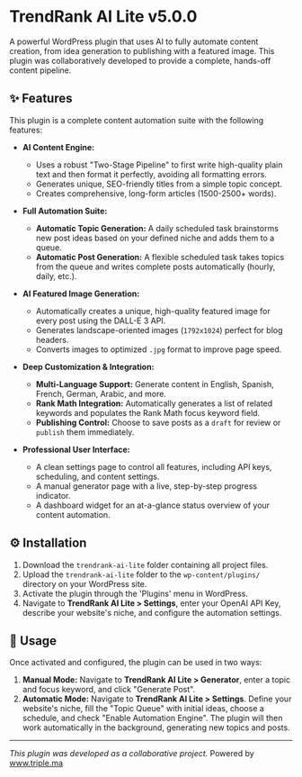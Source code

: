 # TrendRank AI Lite v5.0.0

A powerful WordPress plugin that uses AI to fully automate content creation, from idea generation to publishing with a featured image. This plugin was collaboratively developed to provide a complete, hands-off content pipeline.

## ✨ Features

This plugin is a complete content automation suite with the following features:

* **AI Content Engine:**
    * Uses a robust "Two-Stage Pipeline" to first write high-quality plain text and then format it perfectly, avoiding all formatting errors.
    * Generates unique, SEO-friendly titles from a simple topic concept.
    * Creates comprehensive, long-form articles (1500-2500+ words).

* **Full Automation Suite:**
    * **Automatic Topic Generation:** A daily scheduled task brainstorms new post ideas based on your defined niche and adds them to a queue.
    * **Automatic Post Generation:** A flexible scheduled task takes topics from the queue and writes complete posts automatically (hourly, daily, etc.).

* **AI Featured Image Generation:**
    * Automatically creates a unique, high-quality featured image for every post using the DALL-E 3 API.
    * Generates landscape-oriented images (`1792x1024`) perfect for blog headers.
    * Converts images to optimized `.jpg` format to improve page speed.

* **Deep Customization & Integration:**
    * **Multi-Language Support:** Generate content in English, Spanish, French, German, Arabic, and more.
    * **Rank Math Integration:** Automatically generates a list of related keywords and populates the Rank Math focus keyword field.
    * **Publishing Control:** Choose to save posts as a `draft` for review or `publish` them immediately.

* **Professional User Interface:**
    * A clean settings page to control all features, including API keys, scheduling, and content settings.
    * A manual generator page with a live, step-by-step progress indicator.
    * A dashboard widget for an at-a-glance status overview of your content automation.

## ⚙️ Installation

1.  Download the `trendrank-ai-lite` folder containing all project files.
2.  Upload the `trendrank-ai-lite` folder to the `wp-content/plugins/` directory on your WordPress site.
3.  Activate the plugin through the 'Plugins' menu in WordPress.
4.  Navigate to **TrendRank AI Lite > Settings**, enter your OpenAI API Key, describe your website's niche, and configure the automation settings.

## 🚀 Usage

Once activated and configured, the plugin can be used in two ways:

1.  **Manual Mode:** Navigate to **TrendRank AI Lite > Generator**, enter a topic and focus keyword, and click "Generate Post".
2.  **Automatic Mode:** Navigate to **TrendRank AI Lite > Settings**. Define your website's niche, fill the "Topic Queue" with initial ideas, choose a schedule, and check "Enable Automation Engine". The plugin will then work automatically in the background, generating new topics and posts.

---
*This plugin was developed as a collaborative project.* Powered by www.triple.ma
